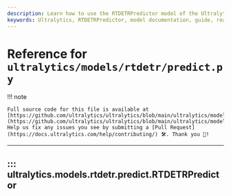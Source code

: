 ```yaml
---
description: Learn how to use the RTDETRPredictor model of the Ultralytics package. Detailed documentation, usage instructions, and advice.
keywords: Ultralytics, RTDETRPredictor, model documentation, guide, real-time object detection
---
```


# Reference for `ultralytics/models/rtdetr/predict.py`

!!! note

    Full source code for this file is available at [https://github.com/ultralytics/ultralytics/blob/main/ultralytics/models/rtdetr/predict.py](https://github.com/ultralytics/ultralytics/blob/main/ultralytics/models/rtdetr/predict.py). Help us fix any issues you see by submitting a [Pull Request](https://docs.ultralytics.com/help/contributing/) 🛠️. Thank you 🙏!

---
## ::: ultralytics.models.rtdetr.predict.RTDETRPredictor
<br><br>
